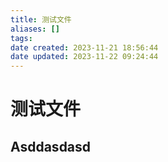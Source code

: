 ```yaml
---
title: 测试文件
aliases: []
tags: 
date created: 2023-11-21 18:56:44
date updated: 2023-11-22 09:24:44
---
```


# 测试文件

## Asddasdasd
